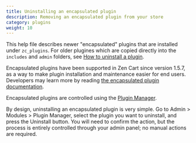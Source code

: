 ```yaml
---
title: Uninstalling an encapsulated plugin
description: Removing an encapsulated plugin from your store
category: plugins
weight: 10
---
```


This help file describes newer "encapsulated" plugins that are installed under `zc_plugins`.  For older plugines which are copied directly into the `includes` and `admin` folders, see [How to uninstall a plugin](/user/plugins/how_to_uninstall_a_plugin).

Encapsulated plugins have been supported in Zen Cart since version 1.5.7, as a way to make plugin installation and maintenance easier for end users.  Developers may learn more by reading [the encapsulated plugin documentation](/dev/plugins/encapsulated_plugins).

Encapsulated plugins are controlled using the [Plugin Manager](/user/admin_pages/modules/plugin_manager).

By design, uninstalling an encapsulated plugin is very simple.  Go to Admin > Modules > Plugin Manager, select the plugin you want to uninstall, and press the Uninstall button.  You will need to confirm the action, but the process is entirely controlled through your admin panel; no manual actions are required. 


